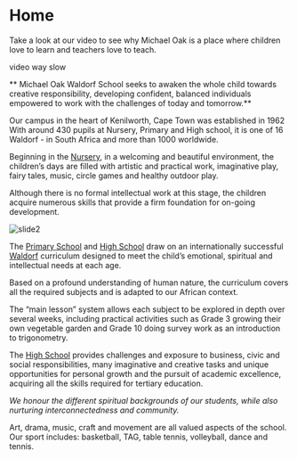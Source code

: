 # Home

Take a look at our video to see why Michael Oak is a place where children love to learn and teachers love to teach.

 video way slow

** Michael Oak Waldorf School seeks to awaken the whole child towards creative responsibility, developing confident, balanced individuals empowered to work with the challenges of today and tomorrow.**

Our campus in the heart of Kenilworth, Cape Town was established in 1962 With around 430 pupils at Nursery, Primary and High school, it is one of 16 Waldorf -  in South Africa and more than 1000 worldwide.

Beginning in the [Nursery](schools/nursery), in a welcoming and beautiful environment, the children’s days are filled with artistic and practical work, imaginative play, fairy tales, music, circle games and healthy outdoor play. 

Although there is no formal intellectual work at this stage, the children acquire numerous skills that provide a firm foundation for on-going development.

![slide2](images/excavation.jpg)

The [Primary School](schools/primary) and [High School](schools/highschool) draw on an internationally successful [Waldorf](/schools/waldorfed) curriculum designed to meet the child’s emotional, spiritual and intellectual needs at each age.

 Based on a profound understanding of human nature, the curriculum covers all the required subjects and is adapted to our African context.

 The “main lesson” system allows each subject to be explored in depth over several weeks, including practical activities such as Grade 3 growing their own vegetable garden and Grade 10 doing survey work as an introduction to trigonometry. 

 The [High School](#High-School) provides challenges and exposure to business, civic and social responsibilities, many imaginative and creative tasks and unique opportunities for personal growth and the pursuit of academic excellence, acquiring all the skills required for tertiary education. 

 *We honour the different spiritual backgrounds of our students, while also nurturing interconnectedness and community.*
 
 
 Art, drama, music, craft and movement are all valued aspects of the school. Our sport includes: basketball, TAG, table tennis, volleyball, dance and tennis.

